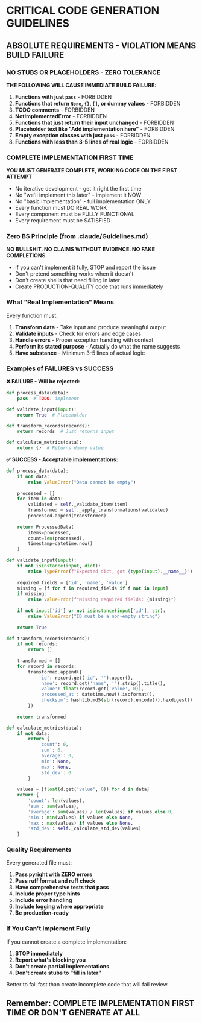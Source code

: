 # CRITICAL CODE GENERATION GUIDELINES

## ABSOLUTE REQUIREMENTS - VIOLATION MEANS BUILD FAILURE

### NO STUBS OR PLACEHOLDERS - ZERO TOLERANCE

**THE FOLLOWING WILL CAUSE IMMEDIATE BUILD FAILURE:**

1. **Functions with just `pass`** - FORBIDDEN
2. **Functions that return `None`, `{}`, `[]`, or dummy values** - FORBIDDEN
3. **TODO comments** - FORBIDDEN
4. **NotImplementedError** - FORBIDDEN
5. **Functions that just return their input unchanged** - FORBIDDEN
6. **Placeholder text like "Add implementation here"** - FORBIDDEN
7. **Empty exception classes with just `pass`** - FORBIDDEN
8. **Functions with less than 3-5 lines of real logic** - FORBIDDEN

### COMPLETE IMPLEMENTATION FIRST TIME

**YOU MUST GENERATE COMPLETE, WORKING CODE ON THE FIRST ATTEMPT**

- No iterative development - get it right the first time
- No "we'll implement this later" - implement it NOW
- No "basic implementation" - full implementation ONLY
- Every function must DO REAL WORK
- Every component must be FULLY FUNCTIONAL
- Every requirement must be SATISFIED

### Zero BS Principle (from .claude/Guidelines.md)

**NO BULLSHIT. NO CLAIMS WITHOUT EVIDENCE. NO FAKE COMPLETIONS.**

- If you can't implement it fully, STOP and report the issue
- Don't pretend something works when it doesn't
- Don't create shells that need filling in later
- Create PRODUCTION-QUALITY code that runs immediately

### What "Real Implementation" Means

Every function must:
1. **Transform data** - Take input and produce meaningful output
2. **Validate inputs** - Check for errors and edge cases
3. **Handle errors** - Proper exception handling with context
4. **Perform its stated purpose** - Actually do what the name suggests
5. **Have substance** - Minimum 3-5 lines of actual logic

### Examples of FAILURES vs SUCCESS

**❌ FAILURE - Will be rejected:**
```python
def process_data(data):
    pass  # TODO: implement

def validate_input(input):
    return True  # Placeholder

def transform_records(records):
    return records  # Just returns input

def calculate_metrics(data):
    return {}  # Returns dummy value
```

**✅ SUCCESS - Acceptable implementations:**
```python
def process_data(data):
    if not data:
        raise ValueError("Data cannot be empty")
    
    processed = []
    for item in data:
        validated = self._validate_item(item)
        transformed = self._apply_transformations(validated)
        processed.append(transformed)
    
    return ProcessedData(
        items=processed,
        count=len(processed),
        timestamp=datetime.now()
    )

def validate_input(input):
    if not isinstance(input, dict):
        raise TypeError(f"Expected dict, got {type(input).__name__}")
    
    required_fields = ['id', 'name', 'value']
    missing = [f for f in required_fields if f not in input]
    if missing:
        raise ValueError(f"Missing required fields: {missing}")
    
    if not input['id'] or not isinstance(input['id'], str):
        raise ValueError("ID must be a non-empty string")
    
    return True

def transform_records(records):
    if not records:
        return []
    
    transformed = []
    for record in records:
        transformed.append({
            'id': record.get('id', '').upper(),
            'name': record.get('name', '').strip().title(),
            'value': float(record.get('value', 0)),
            'processed_at': datetime.now().isoformat(),
            'checksum': hashlib.md5(str(record).encode()).hexdigest()
        })
    
    return transformed

def calculate_metrics(data):
    if not data:
        return {
            'count': 0,
            'sum': 0,
            'average': 0,
            'min': None,
            'max': None,
            'std_dev': 0
        }
    
    values = [float(d.get('value', 0)) for d in data]
    return {
        'count': len(values),
        'sum': sum(values),
        'average': sum(values) / len(values) if values else 0,
        'min': min(values) if values else None,
        'max': max(values) if values else None,
        'std_dev': self._calculate_std_dev(values)
    }
```

### Quality Requirements

Every generated file must:
1. **Pass pyright with ZERO errors**
2. **Pass ruff format and ruff check**
3. **Have comprehensive tests that pass**
4. **Include proper type hints**
5. **Include error handling**
6. **Include logging where appropriate**
7. **Be production-ready**

### If You Can't Implement Fully

If you cannot create a complete implementation:
1. **STOP immediately**
2. **Report what's blocking you**
3. **Don't create partial implementations**
4. **Don't create stubs to "fill in later"**

Better to fail fast than create incomplete code that will fail review.

## Remember: COMPLETE IMPLEMENTATION FIRST TIME OR DON'T GENERATE AT ALL
